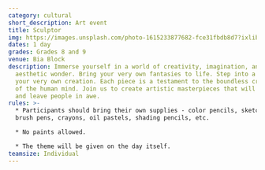 ```yaml
---
category: cultural
short_description: Art event
title: Sculptor
img: https://images.unsplash.com/photo-1615233877682-fce31fbdb8d7?ixlib=rb-4.0.3&ixid=M3wxMjA3fDB8MHxzZWFyY2h8Nnx8YXJ0JTIwc3VwcGxpZXN8ZW58MHx8MHx8fDA%3D&auto=format&fit=crop&w=900&q=60
dates: 1 day
grades: Grades 8 and 9
venue: Bia Block
description: Immerse yourself in a world of creativity, imagination, and
  aesthetic wonder. Bring your very own fantasies to life. Step into a realm of
  your very own creation. Each piece is a testament to the boundless creativity
  of the human mind. Join us to create artistic masterpieces that will inspire
  and leave people in awe.
rules: >-
  * Participants should bring their own supplies - color pencils, sketch pens,
  brush pens, crayons, oil pastels, shading pencils, etc.

  * No paints allowed.

  * The theme will be given on the day itself.
teamsize: Individual
---
```

